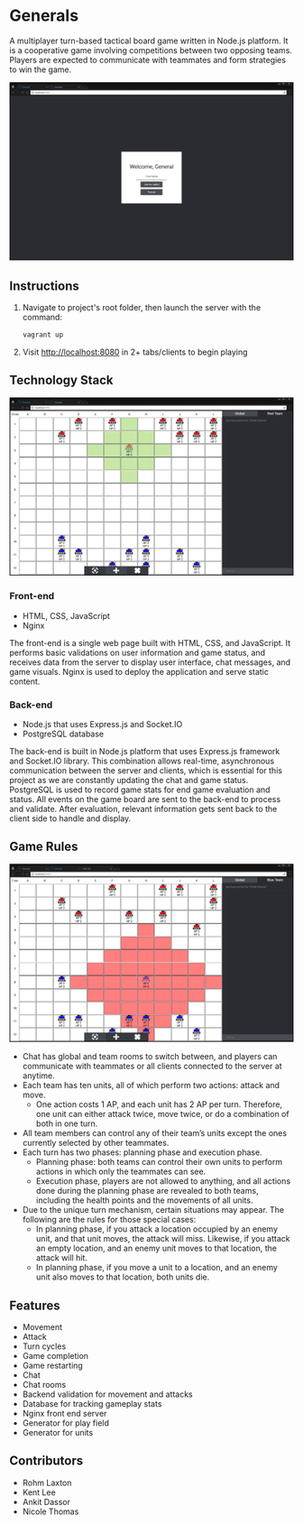 # Generals

A multiplayer turn-based tactical board game written in Node.js platform. It is a cooperative game involving competitions between two opposing teams. Players are expected to communicate with teammates and form strategies to win the game.

![alt text](/doc/index.png?raw=true "index")

## Instructions

1. Navigate to project's root folder, then launch the server with the command:

    ```bash
    vagrant up
    ```

2. Visit [http://localhost:8080](http://localhost:8080) in 2+ tabs/clients to begin playing

## Technology Stack

![alt text](/doc/move.png?raw=true "index")

### Front-end

- HTML, CSS, JavaScript
- Nginx

The front-end is a single web page built with HTML, CSS, and JavaScript. It performs basic validations on user information and game status, and receives data from the server to display user interface, chat messages, and game visuals. Nginx is used to deploy the application and serve static content.

### Back-end

- Node.js that uses Express.js and Socket.IO
- PostgreSQL database

The back-end is built in Node.js platform that uses Express.js framework and Socket.IO library. This combination allows real-time, asynchronous communication between the server and clients, which is essential for this project as we are constantly updating the chat and game status. PostgreSQL is used to record game stats for end game evaluation and status. All events on the game board are sent to the back-end to process and validate. After evaluation, relevant information gets sent back to the client side to handle and display.

## Game Rules

![alt text](/doc/attack.png?raw=true "index")

- Chat has global and team rooms to switch between, and players can communicate with teammates or all clients connected to the server at anytime.
- Each team has ten units, all of which perform two actions: attack and move.
  - One action costs 1 AP, and each unit has 2 AP per turn. Therefore, one unit can either attack twice, move twice, or do a combination of both in one turn.
- All team members can control any of their team’s units except the ones currently selected by other teammates.
- Each turn has two phases: planning phase and execution phase.
  - Planning phase: both teams can control their own units to perform actions in which only the teammates can see.
  - Execution phase, players are not allowed to anything, and all actions done during the planning phase are revealed to both teams, including the health points and the movements of all units.
- Due to the unique turn mechanism, certain situations may appear. The following are the rules for those special cases:
  - In planning phase, if you attack a location occupied by an enemy unit, and that unit moves, the attack will miss. Likewise, if you attack an empty location, and an enemy unit moves to that location, the attack will hit.
  - In planning phase, if you move a unit to a location, and an enemy unit also moves to that location, both units die.

## Features

- Movement
- Attack
- Turn cycles
- Game completion
- Game restarting
- Chat
- Chat rooms
- Backend validation for movement and attacks
- Database for tracking gameplay stats
- Nginx front end server
- Generator for play field
- Generator for units

## Contributors

- Rohm Laxton
- Kent Lee
- Ankit Dassor
- Nicole Thomas